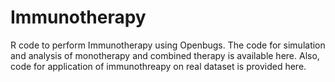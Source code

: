 # Immunotherapy
R code to perform Immunotherapy using Openbugs. The code for simulation and analysis of monotherapy and combined therapy is available here. Also, code for application of immunothreapy on real dataset is provided here.
